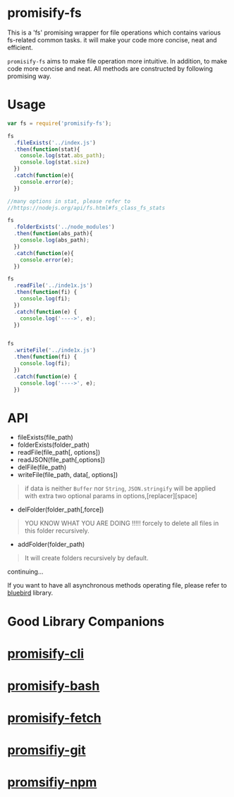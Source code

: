 # promisify-fs
This is a 'fs' promising wrapper for file operations which contains various fs-related common tasks. it will make your code more concise, neat and efficient.

`promisify-fs` aims to make file operation more intuitive. In addition, to make code more concise and neat. All methods are constructed by following promising way.

# Usage
```javascript
var fs = require('promisify-fs');

fs
  .fileExists('../index.js')
  .then(function(stat){
    console.log(stat.abs_path);
    console.log(stat.size)
  })
  .catch(function(e){
    console.error(e);
  })

//many options in stat, please refer to
//https://nodejs.org/api/fs.html#fs_class_fs_stats

fs
  .folderExists('../node_modules')
  .then(function(abs_path){
    console.log(abs_path);
  })
  .catch(function(e){
    console.error(e);
  })

fs
  .readFile('../inde1x.js')
  .then(function(fi) {
    console.log(fi);
  })
  .catch(function(e) {
    console.log('---->', e);
  })


fs
  .writeFile('../inde1x.js')
  .then(function(fi) {
    console.log(fi);
  })
  .catch(function(e) {
    console.log('---->', e);
  })


```

# API

* fileExists(file_path)
* folderExists(folder_path)
* readFile(file_path[, options])
* readJSON(file_path[,options])
* delFile(file_path)
* writeFile(file_path, data[, options])

>    if data is neither  `Buffer` nor `String`, `JSON.stringify` will be applied with extra two optional params in options,[replacer][space]

* delFolder(folder_path[,force])

>    YOU KNOW WHAT YOU ARE DOING !!!!! forcely to delete all files in this folder recursively.

* addFolder(folder_path)

>   It will create folders recursively by default.

continuing...

If you want to have all asynchronous methods operating file, please refer to [bluebird](http://bluebirdjs.com/docs/api/promise.promisifyall.html) library.

# Good Library Companions
# [promisify-cli](https://www.npmjs.com/package/promisify-cli)
# [promisify-bash](https://www.npmjs.com/package/promisify-bash)
# [promisify-fetch](https://www.npmjs.com/package/promisify-fetch)
# [promsifiy-git](https://www.npmjs.com/package/promisify-git)
# [promsifiy-npm](https://www.npmjs.com/package/promisify-npm)
